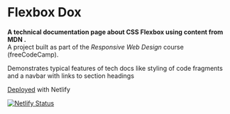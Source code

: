 # Flexbox Dox
**A technical documentation page about CSS Flexbox using content from MDN .**<br>
A project built as part of the *Responsive Web Design* course (freeCodeCamp).

Demonstrates typical features of tech docs like styling of code fragments and a navbar with links to section headings

[Deployed](https://flexboxdox.netlify.app/) with Netlify

[![Netlify Status](https://api.netlify.com/api/v1/badges/5f6daad7-bb4e-478d-90f7-cb61060ea6ad/deploy-status)](https://app.netlify.com/sites/flexboxdox/deploys)
